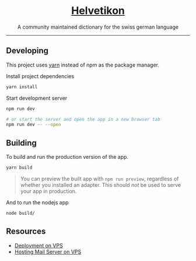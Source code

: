 <h1 align="center"><a href="https://helvetikon.org">Helvetikon</a></h1> 
<p align="center">A community maintained dictionary for the swiss german language</p>

<hr>
<!-- <p align="center"><a href="docs/screenshots.md">Screenshots</a> &bull; <a href="https://github.com/varbhat/exatorrent/releases/latest">Releases</a> &bull; <a href="#features">Features</a> &bull; <a href="#installation"> Installation </a> &bull; <a href="docs/usage.md"> Usage</a> &bull; <a href="docs/docker.md">Docker</a> &bull; <a href="docs/build.md"> Build </a> &bull; <a href="LICENSE">License</a></p>
<hr> -->

## Developing

This project uses [yarn](https://classic.yarnpkg.com/en/docs/install) instead of npm as the package manager.

Install project dependencies

```bash
yarn install
```

Start development server

```bash
npm run dev

# or start the server and open the app in a new browser tab
npm run dev -- --open
```

## Building

To build and run the production version of the app.

```bash
yarn build
```

> You can preview the built app with `npm run preview`, regardless of whether you installed an adapter. This should _not_ be used to serve your app in production.

And to run the nodejs app

```bash
node build/
```

## Resources

- [Deployment on VPS](https://www.youtube.com/watch?v=oykl1Ih9pMg&t=793s)
- [Hosting Mail Server on VPS](https://www.youtube.com/watch?v=9zP7qooM4pY)

